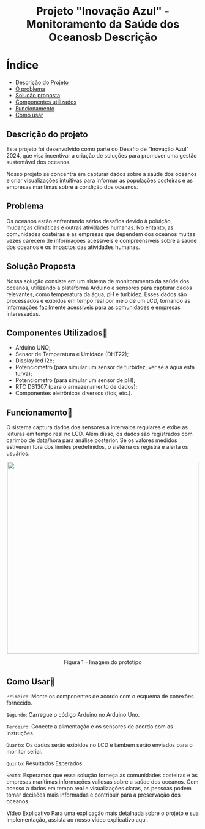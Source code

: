 <h1 align="Center">Projeto "Inovação Azul" - Monitoramento da Saúde dos Oceanosb Descrição</h1>

# Índice
* [Descrição do Projeto](#descricao)
* [O problema](#Problema)
* [Solução proposta](#solucao)
* [Componentes utilizados](#componentes)
* [Funcionamento](#funcionamento)
* [Como usar](#como-usar)


<h2 id="Descricao">Descrição do projeto</h2>
<p>Este projeto foi desenvolvido como parte do Desafio de "Inovação Azul" 2024, que visa incentivar a criação de soluções para promover uma gestão sustentável dos oceanos.</p>
<p>Nosso projeto se concentra em capturar dados sobre a saúde dos oceanos e criar visualizações intuitivas para informar as populações costeiras e as empresas marítimas sobre a condição dos oceanos.</p>

<h2 id="Problema">Problema</h2>
<p>Os oceanos estão enfrentando sérios desafios devido à poluição, mudanças climáticas e outras atividades humanas. No entanto, as comunidades costeiras e as empresas que dependem dos oceanos muitas vezes carecem de informações acessíveis e compreensíveis sobre a saúde dos oceanos e os impactos das atividades humanas.</p>

<h2 id="Solucao">Solução Proposta</h2>
<p>Nossa solução consiste em um sistema de monitoramento da saúde dos oceanos, utilizando a plataforma Arduino e sensores para capturar dados relevantes, como temperatura da água, pH e turbidez. Esses dados são processados e exibidos em tempo real por meio de um LCD, tornando as informações facilmente acessíveis para as comunidades e empresas interessadas.</p>

<h2 id="Componentes">Componentes Utilizados📖</h2>
  <ul>
    <li>Arduino UNO;</li>
    <li>Sensor de Temperatura e Umidade (DHT22);</li>
    <li>Display lcd I2c;</li>
    <li>Potenciometro (para simular um sensor de turbidez, ver se a água está turva);</li>
    <li>Potenciometro (para simular um sensor de pH);</li>
    <li>RTC DS1307 (para o armazenamento de dados);</li>
    <li>Componentes eletrônicos diversos (fios, etc.).</li>
  </ul>

<h2 id="funcionamento">Funcionamento🔨</h2>
<p>O sistema captura dados dos sensores a intervalos regulares e exibe as leituras em tempo real no LCD. Além disso, os dados são registrados com carimbo de data/hora para análise posterior. Se os valores medidos estiverem fora dos limites predefinidos, o sistema os registra e alerta os usuários.</p>
<p align = "center">
<img loading="lazy" width="500px" src = 'https://github.com/gvqsilva/GS-Edge/assets/110639916/b1daa2f9-5d97-439c-a6d6-cb2a2e02b0c7'/>
</p>
<p align = "center">
Figura 1 - Imagem do prototipo
</p>

<h2 id="como usar">Como Usar📑</h2>

  `Primeiro`: Monte os componentes de acordo com o esquema de conexões fornecido.
  
  `Segundo`: Carregue o código Arduino no Arduino Uno.
  
  `Terceiro`: Conecte a alimentação e os sensores de acordo com as instruções.
  
  `Quarto`: Os dados serão exibidos no LCD e também serão enviados para o monitor serial.
  
  `Quinto`: Resultados Esperados
  
  `Sexto`: Esperamos que essa solução forneça às comunidades costeiras e às empresas marítimas informações valiosas sobre a saúde dos oceanos. Com acesso a dados em tempo real e visualizações claras, as pessoas podem tomar decisões mais informadas e contribuir para a preservação dos oceanos.

Vídeo Explicativo
Para uma explicação mais detalhada sobre o projeto e sua implementação, assista ao nosso vídeo explicativo aqui.
